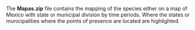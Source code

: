 The **Mapas.zip** file contains the mapping of the species either on a map of Mexico with state or municipal division by time periods. Where the states or municipalities where the points of presence are located are highlighted. 
